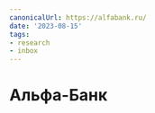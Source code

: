 ```yaml
---
canonicalUrl: https://alfabank.ru/
date: '2023-08-15'
tags:
- research
- inbox
---
```


# Альфа-Банк